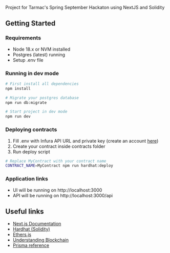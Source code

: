 Project for Tarmac's Spring September Hackaton using NextJS and Solidity

## Getting Started

### Requirements

- Node 18.x or NVM installed
- Postgres (latest) running
- Setup .env file

### Running in dev mode

```bash
# First install all dependencies
npm install

# Migrate your postgres database
npm run db:migrate

# Start project in dev mode
npm run dev
```

### Deploying contracts

1. Fill .env with Infura API URL and private key (create an account [here](https://www.infura.io/))
2. Create your contract inside contracts folder
3. Run deploy script

```bash
# Replace MyContract with your contract name
CONTRACT_NAME=MyContract npm run hardhat:deploy
```

### Application links

- UI will be running on http://localhost:3000
- API will be running on http://localhost:3000/api

## Useful links

- [Next.js Documentation](https://nextjs.org/docs)
- [Hardhat (Solidity)](https://www.pointer.gg/tutorials/solid-solidity/de5cf2d9-86c3-4de7-9260-ed59491abfa1)
- [Ethers.js](https://docs.ethers.org/v6/getting-started/)
- [Understanding Blockchain](https://andersbrownworth.com/blockchain/blockchain)
- [Prisma reference](https://www.prisma.io/docs/reference)
